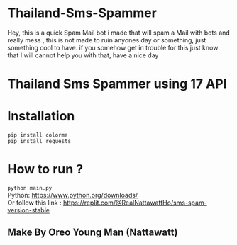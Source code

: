 # Thailand-Sms-Spammer   
Hey, this is a quick Spam Mail bot i made that will spam a Mail with bots and really mess , this is not made to ruin anyones day or something, just something cool to have. if you somehow get in trouble for this just know that I will cannot help you with that, have a nice day    

# Thailand Sms Spammer using 17 API   
   
# Installation   
```pip install colorma```<br>
```pip install requests```

# How to run ? <br>
```python main.py```<br>
Python: https://www.python.org/downloads/<br>
Or follow this link : https://replit.com/@RealNattawattHo/sms-spam-version-stable<br>
## Make By Oreo Young Man (Nattawatt)
